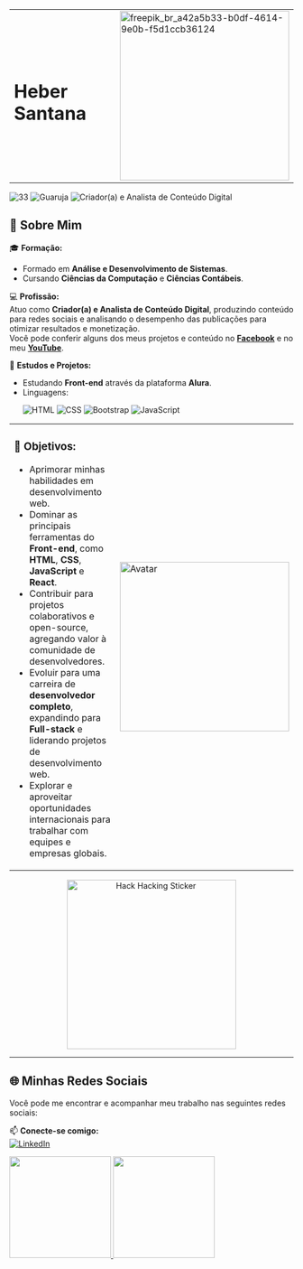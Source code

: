 <table>
  <tr>
    <td>
      <h1><strong>Heber Santana</strong></h1>
    </td>
    <td>
      <img src="https://github.com/user-attachments/assets/e6757e3a-704d-4874-98bc-3c8b6d59e044" alt="freepik_br_a42a5b33-b0df-4614-9e0b-f5d1ccb36124" width="300" height="300"/>
    </td>
  </tr>
</table>

<p align="left">
  <img src="https://img.shields.io/badge/Idade-33-blue?style=flat-square" alt="33">
  <img src="https://img.shields.io/badge/Local-Guarujá/SP-green?style=flat-square" alt="Guaruja">
  <img src="https://img.shields.io/badge/Profissão-Criador(a)_e_Analista_de_Conteúdo_Digital-purple?style=flat-square" alt="Criador(a) e Analista de Conteúdo Digital">
</p>

## 🚀 Sobre Mim  
🎓 **Formação:**  
- Formado em **Análise e Desenvolvimento de Sistemas**.  
- Cursando **Ciências da Computação** e **Ciências Contábeis**.  

💻 **Profissão:**  
Atuo como **Criador(a) e Analista de Conteúdo Digital**, produzindo conteúdo para redes sociais e analisando o desempenho das publicações para otimizar resultados e monetização.  
Você pode conferir alguns dos meus projetos e conteúdo no **[Facebook](https://www.facebook.com/jonasleitenet)** e no meu **[YouTube](https://www.youtube.com/@JonasLeiteNet)**.  

🌱 **Estudos e Projetos:**  
- Estudando **Front-end** através da plataforma **Alura**.  
- Linguagens:  
  <p align="left">
    <img src="https://img.shields.io/badge/HTML-E34F26?style=flat-square&logo=html5&logoColor=white" alt="HTML">
    <img src="https://img.shields.io/badge/CSS-1572B6?style=flat-square&logo=css3&logoColor=white" alt="CSS">
    <img src="https://img.shields.io/badge/Bootstrap-7952B3?style=flat-square&logo=bootstrap&logoColor=white" alt="Bootstrap">
    <img src="https://img.shields.io/badge/JavaScript-F7DF1E?style=flat-square&logo=javascript&logoColor=black" alt="JavaScript">
  </p>

<table>
  <tr>
    <td>
      <h3>🎯 Objetivos:</h3>
      <ul>
        <li>Aprimorar minhas habilidades em desenvolvimento web.</li>
        <li>Dominar as principais ferramentas do <strong>Front-end</strong>, como <strong>HTML</strong>, <strong>CSS</strong>, <strong>JavaScript</strong> e <strong>React</strong>.</li>
        <li>Contribuir para projetos colaborativos e open-source, agregando valor à comunidade de desenvolvedores.</li>
        <li>Evoluir para uma carreira de <strong>desenvolvedor completo</strong>, expandindo para <strong>Full-stack</strong> e liderando projetos de desenvolvimento web.</li>
        <li>Explorar e aproveitar oportunidades internacionais para trabalhar com equipes e empresas globais.</li>
      </ul>
    </td>
    <td>
      <img src="https://github.com/user-attachments/assets/c9bd8f49-10f2-4600-af6f-6768fdc0ab4f" alt="Avatar" width="300" height="300"/>
    </td>
  </tr>
</table>

<!-- GIF embutido diretamente -->
<p align="center">
  <img src="https://i.imgur.com/tQT4QfH.gif" alt="Hack Hacking Sticker" width="300" height="300">
</p>

---

## 🌐 **Minhas Redes Sociais**  
Você pode me encontrar e acompanhar meu trabalho nas seguintes redes sociais:  

📫 **Conecte-se comigo:**  
[![LinkedIn](https://img.shields.io/badge/-LinkedIn-blue?style=flat-square&logo=linkedin)](https://www.linkedin.com/in/heber-santana-4583b6228)

<div>
  <a href="https://github.com/heberoffice21">
    <img loading="lazy" height="180em" src="https://github-readme-stats.vercel.app/api/top-langs/?username=heberoffice21&layout=compact&langs_count=7&theme=dracula"/>
    <img loading="lazy" height="180em" src="https://github-readme-stats.vercel.app/api?username=heberoffice21&show_icons=true&theme=dracula&include_all_commits=true&count_private=true"/>
  </a>
</div>
